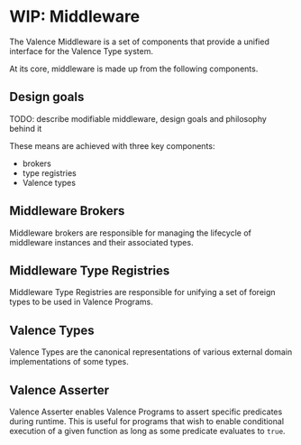 # WIP: Middleware

The Valence Middleware is a set of components that provide a unified interface for the Valence Type system.

At its core, middleware is made up from the following components.

## Design goals

TODO: describe modifiable middleware, design goals and philosophy behind it

These means are achieved with three key components:

- brokers
- type registries
- Valence types

## Middleware Brokers

Middleware brokers are responsible for managing the lifecycle of middleware instances and their associated types.

## Middleware Type Registries

Middleware Type Registries are responsible for unifying a set of foreign types to be used in Valence Programs.

## Valence Types

Valence Types are the canonical representations of various external domain implementations of some types.

## Valence Asserter

Valence Asserter enables Valence Programs to assert specific predicates during runtime. This is useful for programs that wish to enable conditional execution of a given function as long as some predicate evaluates to `true`.
